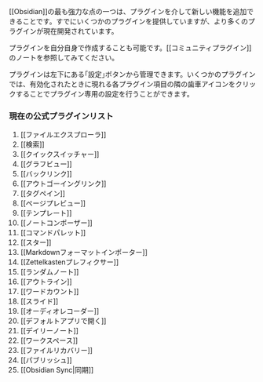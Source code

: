 [[Obsidian]]の最も強力な点の一つは、プラグインを介して新しい機能を追加できることです。すでにいくつかのプラグインを提供していますが、より多くのプラグインが現在開発されています。

プラグインを自分自身で作成することも可能です。[[コミュニティプラグイン]]のノートを参照してみてください。

プラグインは左下にある｢設定｣ボタンから管理できます。いくつかのプラグインでは、有効化されたときに現れる各プラグイン項目の隣の歯車アイコンをクリックすることでプラグイン専用の設定を行うことができます。

### 現在の公式プラグインリスト

1. [[ファイルエクスプローラ]]
1. [[検索]]
1. [[クイックスイッチャー]]
1. [[グラフビュー]]
1. [[バックリンク]]
1. [[アウトゴーイングリンク]]
1. [[タグペイン]]
1. [[ページプレビュー]]
1. [[テンプレート]]
1. [[ノートコンポーザー]]
1. [[コマンドパレット]]
1. [[スター]]
1. [[Markdownフォーマットインポーター]]
1. [[Zettelkastenプレフィクサー]]
1. [[ランダムノート]]
1. [[アウトライン]]
1. [[ワードカウント]]
1. [[スライド]]
1. [[オーディオレコーダー]]
1. [[デフォルトアプリで開く]]
1. [[デイリーノート]]
1. [[ワークスペース]]
1. [[ファイルリカバリー]]
1. [[パブリッシュ]]
1. [[Obsidian Sync|同期]]